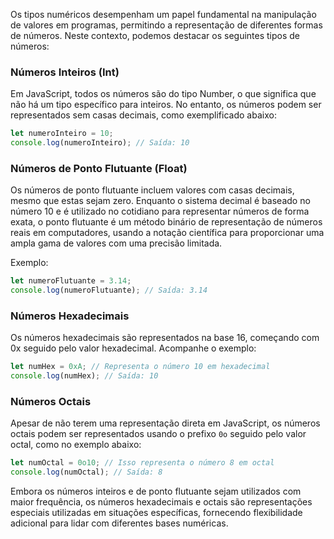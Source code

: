 Os tipos numéricos desempenham um papel fundamental na manipulação de valores em programas, permitindo a representação de diferentes formas de números. Neste contexto, podemos destacar os seguintes tipos de números:

### Números Inteiros (Int)

Em JavaScript, todos os números são do tipo Number, o que significa que não há um tipo específico para inteiros. No entanto, os números podem ser representados sem casas decimais, como exemplificado abaixo:

```js
let numeroInteiro = 10;
console.log(numeroInteiro); // Saída: 10
```

### Números de Ponto Flutuante (Float)

Os números de ponto flutuante incluem valores com casas decimais, mesmo que estas sejam zero. Enquanto o sistema decimal é baseado no número 10 e é utilizado no cotidiano para representar números de forma exata, o ponto flutuante é um método binário de representação de números reais em computadores, usando a notação científica para proporcionar uma ampla gama de valores com uma precisão limitada.

Exemplo:

```js
let numeroFlutuante = 3.14;
console.log(numeroFlutuante); // Saída: 3.14
```

### Números Hexadecimais

Os números hexadecimais são representados na base 16, começando com 0x seguido pelo valor hexadecimal. Acompanhe o exemplo:

```js
let numHex = 0xA; // Representa o número 10 em hexadecimal
console.log(numHex); // Saída: 10
```

### Números Octais

Apesar de não terem uma representação direta em JavaScript, os números octais podem ser representados usando o prefixo `0o` seguido pelo valor octal, como no exemplo abaixo:

```js
let numOctal = 0o10; // Isso representa o número 8 em octal
console.log(numOctal); // Saída: 8
```

Embora os números inteiros e de ponto flutuante sejam utilizados com maior frequência, os números hexadecimais e octais são representações especiais utilizadas em situações específicas, fornecendo flexibilidade adicional para lidar com diferentes bases numéricas.